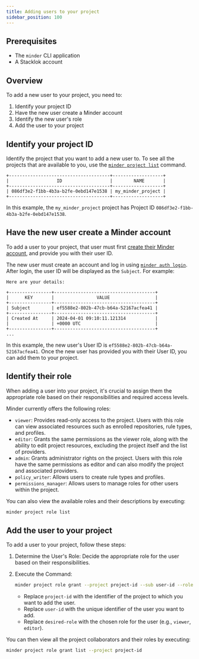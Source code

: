 ```yaml
---
title: Adding users to your project
sidebar_position: 100
---
```


## Prerequisites

* The `minder` CLI application
* A Stacklok account

## Overview

To add a new user to your project, you need to:

1. Identify your project ID
2. Have the new user create a Minder account
3. Identify the new user's role
4. Add the user to your project

## Identify your project ID
Identify the project that you want to add a new user to. To see all the projects that are available to you, use the [`minder project list`](http://localhost:3131/ref/cli/minder_project_list) command.

```
+--------------------------------------+-------------------+
|                  ID                  |        NAME       |
+--------------------------------------+-------------------+
| 086df3e2-f1bb-4b3a-b2fe-0ebd147e1538 | my_minder_project |
+--------------------------------------+-------------------+
```

In this example, the `my_minder_project` project has Project ID `086df3e2-f1bb-4b3a-b2fe-0ebd147e1538`.

## Have the new user create a Minder account
To add a user to your project, that user must first [create their Minder account](https://docs.stacklok.com/minder/getting_started/login#logging-in-to-the-stacklok-hosted-instance), and provide you with their user ID.

The new user must create an account and log in using [`minder auth login`](http://localhost:3131/ref/cli/minder_auth_login). After login, the user ID will be displayed as the `Subject`. For example:

```
Here are your details:

+----------------+--------------------------------------+
|      KEY       |                VALUE                 |
+----------------+--------------------------------------+
| Subject        | ef5588e2-802b-47cb-b64a-52167acfea41 |
+----------------+--------------------------------------+
| Created At     | 2024-04-01 09:10:11.121314           |
|                | +0000 UTC                            |
+----------------+--------------------------------------+
...
```

In this example, the new user's User ID is `ef5588e2-802b-47cb-b64a-52167acfea41`. Once the new user has provided you with their User ID, you can add them to your project.

## Identify their role
When adding a user into your project, it's crucial to assign them the appropriate role based on their responsibilities and required access levels.

Minder currently offers the following roles:

- `viewer`: Provides read-only access to the project. Users with this role can view associated resources such as enrolled repositories, rule types, and profiles.
- `editor`: Grants the same permissions as the viewer role, along with the ability to edit project resources, excluding the project itself and the list of providers.
- `admin`: Grants administrator rights on the project. Users with this role have the same permissions as editor and can also modify the project and associated providers.
- `policy_writer`: Allows users to create rule types and profiles.
- `permissions_manager`: Allows users to manage roles for other users within the project.

You can also view the available roles and their descriptions by executing:

```bash
minder project role list
```

## Add the user to your project
To add a user to your project, follow these steps:

1. Determine the User's Role: Decide the appropriate role for the user based on their responsibilities.

2. Execute the Command:

   ```bash
   minder project role grant --project project-id --sub user-id --role desired-role
    ```

   - Replace `project-id` with the identifier of the project to which you want to add the user.
   - Replace `user-id` with the unique identifier of the user you want to add.
   - Replace `desired-role` with the chosen role for the user (e.g., `viewer`, `editor`).

You can then view all the project collaborators and their roles by executing:
```bash
minder project role grant list --project project-id
```
